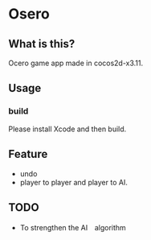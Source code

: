 # Osero

## What is this?
Ocero game app made in cocos2d-x3.11.

## Usage

### build
Please install Xcode and then build.


## Feature
* undo 
* player to player and player to AI.

	
## TODO
* To strengthen the AI　algorithm
